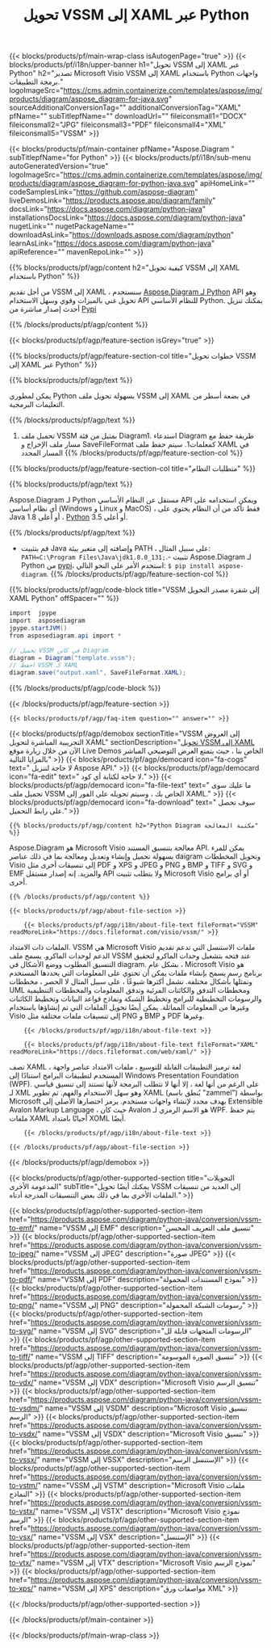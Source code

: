 ﻿---
title: تحويل VSSM إلى XAML عبر Python 
weight: 1960
url: /ar/python-java/conversion/vssm-to-xaml/ 
description: نموذج شفرة تحويل Python من أجل تنسيق VSSM إلى ملف XAML. استخدم رمز المثال هذا لتحويل VSSM إلى XAML داخل أي تطبيق يستند إلى Python.
---
{{< blocks/products/pf/main-wrap-class isAutogenPage="true" >}}
{{< blocks/products/pf/i18n/upper-banner h1="تحويل VSSM إلى XAML عبر Python" h2="تصدير Microsoft Visio VSSM إلى XAML باستخدام Python واجهات برمجة التطبيقات." logoImageSrc="https://cms.admin.containerize.com/templates/aspose/img/products/diagram/aspose_diagram-for-java.svg" sourceAdditionalConversionTag="" additionalConversionTag="XAML" pfName="" subTitlepfName="" downloadUrl="" fileiconsmall1="DOCX" fileiconsmall2="JPG" fileiconsmall3="PDF" fileiconsmall4="XML" fileiconsmall5="VSSM" >}}

{{< blocks/products/pf/main-container pfName="Aspose.Diagram " subTitlepfName="for Python" >}}
{{< blocks/products/pf/i18n/sub-menu autoGeneratedVersion="true" logoImageSrc="https://cms.admin.containerize.com/templates/aspose/img/products/diagram/aspose_diagram-for-python-java.svg" apiHomeLink="" codeSamplesLink="https://github.com/aspose-diagram" liveDemosLink="https://products.aspose.app/diagram/family" docsLink="https://docs.aspose.com/diagram/python-java" installationsDocsLink="https://docs.aspose.com/diagram/python-java" nugetLink="" nugetPackageName="" downloadAsLink="https://downloads.aspose.com/diagram/python" learnAsLink="https://docs.aspose.com/diagram/python-java" apiReference="" mavenRepoLink="" >}}

{{% blocks/products/pf/agp/content h2="كيفية تحويل VSSM إلى XAML باستخدام Python" %}}

 من أجل تقديم VSSM إلى XAML ، سنستخدم
 [Aspose.Diagram لـ Python](https://products.aspose.com/diagram/python-java/) 
 API وهو تحويل غني بالميزات وقوي وسهل الاستخدام API للنظام الأساسي Python. يمكنك تنزيل أحدث إصدار مباشرة من
 [Pypi](https://pypi.org/project/aspose-diagram/) 

{{% /blocks/products/pf/agp/content %}}

{{< blocks/products/pf/agp/feature-section isGrey="true" >}}

{{% blocks/products/pf/agp/feature-section-col title="خطوات تحويل VSSM إلى XAML عبر Python" %}}

{{% blocks/products/pf/agp/text %}}

 يمكن لمطوري Python بسهولة تحويل ملف VSSM إلى XAML في بضعة أسطر من التعليمات البرمجية.

{{% /blocks/products/pf/agp/text %}}

1. تحميل ملف VSSM بمثيل من فئة Diagram1. استدعاء Diagram طريقة حفظ مع مسار ملف الإخراج و SaveFileFormat كمعلمات1. سيتم حفظ ملف XAML في المسار المحدد
{{% /blocks/products/pf/agp/feature-section-col %}}

{{% blocks/products/pf/agp/feature-section-col title="متطلبات النظام" %}}

{{% blocks/products/pf/agp/text %}}

 Aspose.Diagram لـ Python مستقل عن النظام الأساسي API ويمكن استخدامه على أي نظام أساسي (Windows و Linux و MacOS) ، فقط تأكد من أن النظام يحتوي على Java 1.8 أو أعلى ، [Python](https://www.python.org/downloads/) 3.5 أو أعلى. 
 
{{% /blocks/products/pf/agp/text %}}

- قم بتثبيت Java وإضافته إلى متغير بيئة PATH ، على سبيل المثال: <code>PATH=C:\Program Files\Java\jdk1.8.0_131;</code>.- تثبيت Aspose.Diagram لـ Python من <a href="https://pypi.org/project/aspose-diagram/">pypi</a>، استخدم الأمر على النحو التالي: <code>$ pip install aspose-diagram</code>.
{{% /blocks/products/pf/agp/feature-section-col %}}

{{% blocks/products/pf/agp/code-block title="VSSM إلى شفرة مصدر التحويل XAML Python" offSpacer="" %}}

```cs
import  jpype     
import  asposediagram     
jpype.startJVM() 
from asposediagram.api import *

// تحميل VSSM في كائن Diagram 
diagram = Diagram("template.vssm");
// احفظ VSSM كـ XAML 
diagram.save("output.xaml", SaveFileFormat.XAML);   


```

{{% /blocks/products/pf/agp/code-block %}}

{{< /blocks/products/pf/agp/feature-section >}}

    {{< blocks/products/pf/agp/faq-item question="" answer="" >}}
 

<!-- aboutfile Starts -->

{{< blocks/products/pf/agp/demobox sectionTitle="VSSM إلى العروض التجريبية المباشرة لتحويل XAML" sectionDescription="[تحويل VSSM إلى XAML](https://products.aspose.app/diagram/conversion/vssm-to-xaml) الآن من خلال زيارة موقع Live Demos الخاص بنا ، حيث يتمتع العرض التوضيحي المباشر بالمزايا التالية" >}}
        {{< blocks/products/pf/agp/democard icon="fa-cogs" text=" لا حاجة لتنزيل Aspose API." >}}
        {{< blocks/products/pf/agp/democard icon="fa-edit" text=" لا حاجة لكتابة أي كود." >}}
        {{< blocks/products/pf/agp/democard icon="fa-file-text" text=" ما عليك سوى تحميل ملف VSSM الخاص بك ، وسيتم تحويله على الفور إلى XAML." >}}
        {{< blocks/products/pf/agp/democard icon="fa-download" text=" سوف تحصل على رابط التحميل." >}}

    {{% blocks/products/pf/agp/content h2="Python Diagram مكتبة المعالجة" %}}

 Aspose.Diagram هو Microsoft Visio معالجة بتنسيق المستند API. يمكن للمرء بسهولة تحميل وإنشاء وتعديل ومعالجة بما في ذلك عناصر daigram وتحويل المخططات Visio إلى تنسيقات أخرى مثل PDF و XPS و JPEG و PNG و BMP و TIFF و SVG و EMF والمزيد. إنه إصدار مستقل API ولا يتطلب تثبيت Microsoft Visio أو أي برامج أخرى.  



    {{% /blocks/products/pf/agp/content %}}

    {{< blocks/products/pf/agp/about-file-section >}}

        {{< blocks/products/pf/agp/i18n/about-file-text fileFormat="VSSM" readMoreLink="https://docs.fileformat.com/visio/vssm/" >}}

الملفات ذات الامتداد. VSSM هي Microsoft Visio ملفات الاستنسل التي تدعم تقديم الدعم لوحدات الماكرو. يسمح ملف VSSM عند فتحه بتشغيل وحدات الماكرو لتحقيق التنسيق المطلوب ووضع الأشكال في diagram. بشكل عام ، Microsoft Visio هو برنامج رسم يسمح بإنشاء ملفات يمكن أن تحتوي على المعلومات التي يحددها المستخدم وتمثلها بأشكال مختلفة. تشمل أكثرها شيوعًا ، على سبيل المثال لا الحصر ، مخططات UML ومخططات التدفق والكائنات المرئية وتدفق المعلومات والمخططات التنظيمية والرسومات التخطيطية للبرامج وتخطيط الشبكة ونماذج قواعد البيانات وتخطيط الكائنات وغيرها من المعلومات المماثلة. يمكن أيضًا تحويل الملفات التي تم إنشاؤها باستخدام Visio إلى تنسيقات ملفات مختلفة مثل PNG و BMP و PDF وغيرها. 


        {{< /blocks/products/pf/agp/i18n/about-file-text >}}

        {{< blocks/products/pf/agp/i18n/about-file-text fileFormat="XAML" readMoreLink="https://docs.fileformat.com/web/xaml/" >}}

تصف XAML ، لغة ترميز التطبيقات القابلة للتوسيع ، ملفات الامتداد عناصر واجهة المستخدم لتطبيقات البرامج استنادًا إلى Windows Presentation Foundation (WPF). على الرغم من أنها لغة ، إلا أنها لا تتطلب البرمجة لأنها تستند إلى تنسيق قياسي لـ XML وهو سهل الاستخدام والفهم. تم تطوير XAML (يُنطق باسم "zammel") بواسطة Microsoft بهدف محدد لإنشاء واجهات مستخدم. يرمز اختصارها الأصلي إلى Extensible Avalon Markup Language ، حيث كان Avalon هو الاسم الرمزي لـ WPF. يتم حفظ ملفات XAML أحيانًا بامتداد XOML أيضًا.


        {{< /blocks/products/pf/agp/i18n/about-file-text >}}

    {{< /blocks/products/pf/agp/about-file-section >}}

{{< /blocks/products/pf/agp/demobox >}}

<!-- aboutfile Ends -->

{{< blocks/products/pf/agp/other-supported-section title="التحويلات المدعومة الأخرى" subTitle="يمكنك أيضًا تحويل VSSM إلى العديد من تنسيقات الملفات الأخرى بما في ذلك بعض التنسيقات المدرجة أدناه." >}}

{{< blocks/products/pf/agp/other-supported-section-item href="https://products.aspose.com/diagram/python-java/conversion/vssm-to-emf/" name="VSSM إلى EMF" description="تنسيق ملف التعريف المحسن" >}}
{{< blocks/products/pf/agp/other-supported-section-item href="https://products.aspose.com/diagram/python-java/conversion/vssm-to-jpeg/" name="VSSM إلى JPEG" description="صورة JPEG" >}}
{{< blocks/products/pf/agp/other-supported-section-item href="https://products.aspose.com/diagram/python-java/conversion/vssm-to-pdf/" name="VSSM إلى PDF" description="نموذج المستندات المحمولة" >}}
{{< blocks/products/pf/agp/other-supported-section-item href="https://products.aspose.com/diagram/python-java/conversion/vssm-to-png/" name="VSSM إلى PNG" description="رسومات الشبكة المحمولة" >}}
{{< blocks/products/pf/agp/other-supported-section-item href="https://products.aspose.com/diagram/python-java/conversion/vssm-to-svg/" name="VSSM إلى SVG" description="الرسومات المتجهات قابلة لل" >}}
{{< blocks/products/pf/agp/other-supported-section-item href="https://products.aspose.com/diagram/python-java/conversion/vssm-to-tiff/" name="VSSM إلى TIFF" description="تنسيق الصورة الموسومة" >}}
{{< blocks/products/pf/agp/other-supported-section-item href="https://products.aspose.com/diagram/python-java/conversion/vssm-to-vdx/" name="VSSM إلى VDX" description="Microsoft Visio تنسيق الرسم" >}}
{{< blocks/products/pf/agp/other-supported-section-item href="https://products.aspose.com/diagram/python-java/conversion/vssm-to-vsdm/" name="VSSM إلى VSDM" description="Microsoft Visio تنسيق الرسم" >}}
{{< blocks/products/pf/agp/other-supported-section-item href="https://products.aspose.com/diagram/python-java/conversion/vssm-to-vsdx/" name="VSSM إلى VSDX" description="Microsoft Visio تنسيق" >}}
{{< blocks/products/pf/agp/other-supported-section-item href="https://products.aspose.com/diagram/python-java/conversion/vssm-to-vssx/" name="VSSM إلى VSSX" description="الإستنسل الرسم" >}}
{{< blocks/products/pf/agp/other-supported-section-item href="https://products.aspose.com/diagram/python-java/conversion/vssm-to-vstm/" name="VSSM إلى VSTM" description="Microsoft Visio ملفات النماذج" >}}
{{< blocks/products/pf/agp/other-supported-section-item href="https://products.aspose.com/diagram/python-java/conversion/vssm-to-vstx/" name="VSSM إلى VSTX" description="Microsoft Visio نموذج الرسم" >}}
{{< blocks/products/pf/agp/other-supported-section-item href="https://products.aspose.com/diagram/python-java/conversion/vssm-to-vsx/" name="VSSM إلى VSX" description="الإستنسل" >}}
{{< blocks/products/pf/agp/other-supported-section-item href="https://products.aspose.com/diagram/python-java/conversion/vssm-to-vtx/" name="VSSM إلى VTX" description="Microsoft Visio نموذج الرسم" >}}
{{< blocks/products/pf/agp/other-supported-section-item href="https://products.aspose.com/diagram/python-java/conversion/vssm-to-xps/" name="VSSM إلى XPS" description="مواصفات ورق XML" >}}

{{< /blocks/products/pf/agp/other-supported-section >}}

{{< /blocks/products/pf/main-container >}}
    
{{< /blocks/products/pf/main-wrap-class >}}